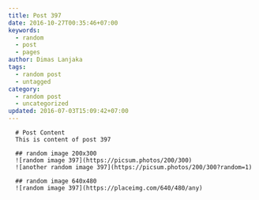 ```yaml
---
title: Post 397
date: 2016-10-27T00:35:46+07:00
keywords:
  - random
  - post
  - pages
author: Dimas Lanjaka
tags:
  - random post
  - untagged
category:
  - random post
  - uncategorized
updated: 2016-07-03T15:09:42+07:00
---
```


      # Post Content
      This is content of post 397

      ## random image 200x300
      ![random image 397](https://picsum.photos/200/300)
      ![another random image 397](https://picsum.photos/200/300?random=1)

      ## random image 640x480
      ![random image 397](https://placeimg.com/640/480/any)
      